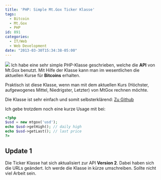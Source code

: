 ```yaml
---
title: 'PHP: Simple Mt.Gox Ticker Klasse'
tags:
  - Bitcoin
  - Mt.Gox
  - PHP
id: 891
categories:
  - IT/Web
  - Web Development
date: "2013-03-30T15:34:38-05:00"
---
```


![](http://cdn1.iconfinder.com/data/icons/metro-uinvert-dock/128/Github.png)
Ich habe eine sehr simple PHP-Klasse geschrieben, welche die **API** von Mt.Gox benutzt. Mit Hilfe der Klasse kann man im wesentlichen die aktuellen Kurse für **Bitcoins** erhalten.

Praktisch ist diese Klasse, wenn man mit dem aktuellen Kurs (Höchster, aufgewogenes Mittel, Niedrigster, Letzter) von MtGox rechnen möchte.

Die Klasse ist sehr einfach und somit selbsterklärend: [Zu Github](https://github.com/sbani/mtgox-ticker-phpclass "Mt.Gox PHP Class")

Ich gebe trotzdem noch eine kurze Usage mit bei:
```php
<?php
$usd = new mtgox('usd');
echo $usd->getHigh(); // daily high
echo $usd->getLast(); // last price
?>
```

## Update 1

Die Ticker Klasse hat sich aktualisiert zur API **Version 2**. Dabei haben sich die URLs geändert. Ich werde die Klasse in kürze umschreiben. Sollte nicht viel Arbeit sein.
